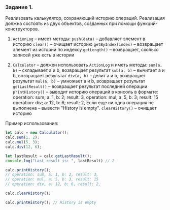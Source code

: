 ### Задание 1.
Реализовать калькулятор, сохраняющий историю операций.
Реализация должна состоять из двух объектов, созданных при помощи функций-конструкторов.
1. `ActionLog` – имеет методы:
   `push(data)` – добавляет элемент в историю 
   `clear()` – очищает историю
   `getByIndex(index)` – возвращает элемент из истории по индексу
   `getLength()` – возвращает, сколько записей уже есть в истории
   
2. `Calculator` – должен использовать `ActionLog` и иметь методы: 
   `sum(a, b)` – складывает a и b, возвращает результат
   `sub(a, b)` – вычитает a и b, возвращает результат
   `div(a, b)` – делит a и b, возвращает результат
   `mul(a, b)` – умножает a и b, возвращает результат
   `getLastResult()` – возвращает результат последней операции
   `printHistory()` – выводит историю операций в консоль в формате:
        operation: sum; a: 1, b: 2; result: 3,
        operation: mul; a: 5, b: 3; result: 15
        operation: div; a: 12, b: 6; result: 2,
   Если еще ни одна операция не выполнена – вывести "History is empty".
   `clearHistory()` – очищает историю
   
Пример использования:

```js
let calc = new Calculator();
calc.sum(1, 2);
calc.mul(5, 3);
calc.div(12, 6);

let lastResult = calc.getLastResult();
console.log("Last result is: ", lastResult) // 2

calc.printHistory();
// operation: sum, a: 1, b: 2, result: 3,
// operation: mul, a: 5, b: 3, result: 15
// operation: div, a: 12, b: 6, result: 2,

calc.clearHistory();

calc.printHistory(); // History is empty
```
